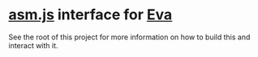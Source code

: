 # [asm.js](http://asmjs.org/) interface for [Eva](https://github.com/Procrat/eva)

See the root of this project for more information on how to build this and
interact with it.
